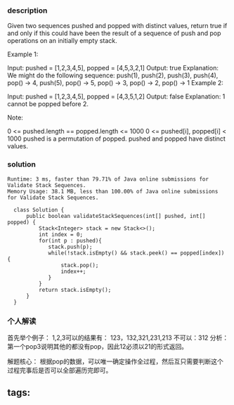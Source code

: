 ### description  
  Given two sequences pushed and popped with distinct values, return true if and only if this could have been the result of a sequence of push and pop operations on an initially empty stack.
  
   
  
  Example 1:
  
  Input: pushed = [1,2,3,4,5], popped = [4,5,3,2,1]
  Output: true
  Explanation: We might do the following sequence:
  push(1), push(2), push(3), push(4), pop() -> 4,
  push(5), pop() -> 5, pop() -> 3, pop() -> 2, pop() -> 1
  Example 2:
  
  Input: pushed = [1,2,3,4,5], popped = [4,3,5,1,2]
  Output: false
  Explanation: 1 cannot be popped before 2.
   
  
  Note:
  
  0 <= pushed.length == popped.length <= 1000
  0 <= pushed[i], popped[i] < 1000
  pushed is a permutation of popped.
  pushed and popped have distinct values.
### solution  
```  
Runtime: 3 ms, faster than 79.71% of Java online submissions for Validate Stack Sequences.
Memory Usage: 38.1 MB, less than 100.00% of Java online submissions for Validate Stack Sequences.

  class Solution {
      public boolean validateStackSequences(int[] pushed, int[] popped) {
          Stack<Integer> stack = new Stack<>();
          int index = 0;
          for(int p : pushed){
             stack.push(p);
             while(!stack.isEmpty() && stack.peek() == popped[index]) {
                 stack.pop();
                 index++;
             }
          }
          return stack.isEmpty();
      }
  }
```  
  
### 个人解读  
  首先举个例子：
  1,2,3可以的结果有：
  123，132,321,231,213
  不可以：312
  分析：第一个pop3说明其他的都没有pop，因此12必须以21的形式返回。
  
  解题核心： 
  根据pop的数据，可以唯一确定操作全过程，然后互只需要判断这个过程完事后是否可以全部遍历完即可。
  
tags:  
  -  
